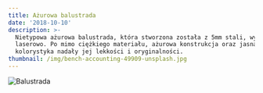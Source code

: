 ```yaml
---
title: Ażurowa balustrada
date: '2018-10-10'
description: >-
  Nietypowa ażurowa balustrada, która stworzona została z 5mm stali, wycinanej
  laserowo. Po mimo ciężkiego materiału, ażurowa konstrukcja oraz jasna
  kolorystyka nadały jej lekkości i oryginalności.
thumbnail: /img/bench-accounting-49909-unsplash.jpg
---
```

![Balustrada](/img/azurowa-balustrada.jpg "Balustrada")
